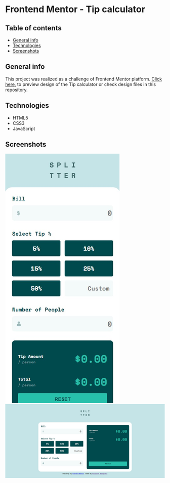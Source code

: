 # Frontend Mentor - Tip calculator

## Table of contents
* [General info](#general-info)
* [Technologies](#technologies)
* [Screenshots](#screenshots)

## General info
This project was realized as a challenge of Frontend Mentor platform. [Click here](https://www.frontendmentor.io/challenges/tip-calculator-app-ugJNGbJUX), to preview design of the Tip calculator or check design files in this repository.

## Technologies
* HTML5
* CSS3
* JavaScript

## Screenshots
![](./images/mobile-screenshot.jpg)
![](./images/desktop-screenshot.jpg)